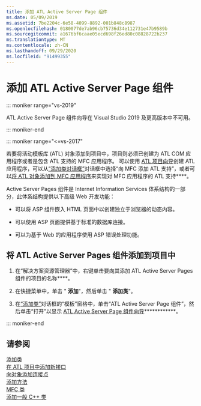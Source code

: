 ```yaml
---
title: 添加 ATL Active Server Page 组件
ms.date: 05/09/2019
ms.assetid: 7be2204c-6e58-4099-8892-001b848c8987
ms.openlocfilehash: 0180077de7ab96cb75736d34e112731e47b9589b
ms.sourcegitcommit: a1676bf6caae05ecd698f26ed80c08828722b237
ms.translationtype: MT
ms.contentlocale: zh-CN
ms.lasthandoff: 09/29/2020
ms.locfileid: "91499355"
---
```

# <a name="adding-an-atl-active-server-page-component"></a>添加 ATL Active Server Page 组件

::: moniker range="vs-2019"

ATL Active Server Page 组件向导在 Visual Studio 2019 及更高版本中不可用。

::: moniker-end

::: moniker range="<=vs-2017"

若要将活动模板库 (ATL) 对象添加到项目中，项目则必须已创建为 ATL COM 应用程序或者是包含 ATL 支持的 MFC 应用程序。 可以使用 [ATL 项目向导](../../atl/reference/atl-project-wizard.md)创建 ATL 应用程序，可以从[“添加类对话框”](../../ide/adding-a-class-visual-cpp.md#add-class-dialog-box)对话框中选择“向 MFC 添加 ATL 支持”，或者可以[将 ATL 对象添加到 MFC 应用程序](../../mfc/reference/adding-atl-support-to-your-mfc-project.md)来实现对 MFC 应用程序的 ATL 支持****。

Active Server Pages 组件是 Internet Information Services 体系结构的一部分，此体系结构提供以下高级 Web 开发功能：

- 可以将 ASP 组件嵌入 HTML 页面中以创建独立于浏览器的动态内容。

- 可以使用 ASP 页面提供基于标准的数据库连接。

- 可以为基于 Web 的应用程序使用 ASP 错误处理功能。

## <a name="to-add-an-atl-active-server-pages-component-to-your-project"></a>将 ATL Active Server Pages 组件添加到项目中

1. 在“解决方案资源管理器”中，右键单击要向其添加 ATL Active Server Pages 组件的项目的名称****。

1. 在快捷菜单中，单击 " **添加**"，然后单击 " **添加类**"。

1. 在[“添加类”](../../ide/adding-a-class-visual-cpp.md#add-class-dialog-box)对话框的“模板”窗格中，单击“ATL Active Server Page 组件”，然后单击“打开”以显示 [ATL Active Server Page 组件向导](../../atl/reference/atl-active-server-page-component-wizard.md)************。

::: moniker-end

## <a name="see-also"></a>请参阅

[添加类](../../ide/adding-a-class-visual-cpp.md)<br/>
[在 ATL 项目中添加新接口](../../atl/reference/adding-a-new-interface-in-an-atl-project.md)<br/>
[向对象添加连接点](../../atl/adding-connection-points-to-an-object.md)<br/>
[添加方法](../../ide/adding-a-method-visual-cpp.md)<br/>
[MFC 类](../../mfc/reference/adding-an-mfc-class.md)<br/>
[添加一般 C++ 类](../../ide/adding-a-generic-cpp-class.md)
